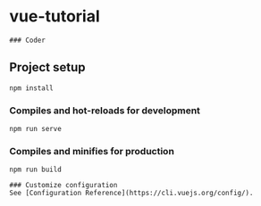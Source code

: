 # vue-tutorial

```
### Coder

```
## Project setup

```
npm install

```
### Compiles and hot-reloads for development
```
npm run serve

```
### Compiles and minifies for production
```
npm run build

### Customize configuration
See [Configuration Reference](https://cli.vuejs.org/config/).
